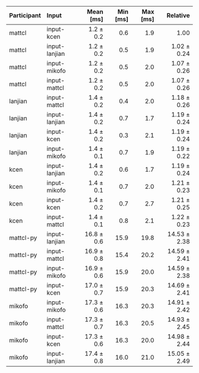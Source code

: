 | Participant | Input | Mean [ms] | Min [ms] | Max [ms] | Relative |
|:---|:---|---:|---:|---:|---:|
| mattcl | input-kcen | 1.2 ± 0.2 | 0.6 | 1.9 | 1.00 |
| mattcl | input-lanjian | 1.2 ± 0.2 | 0.5 | 1.9 | 1.02 ± 0.24 |
| mattcl | input-mikofo | 1.2 ± 0.2 | 0.5 | 2.0 | 1.07 ± 0.26 |
| mattcl | input-mattcl | 1.2 ± 0.2 | 0.5 | 2.0 | 1.07 ± 0.26 |
| lanjian | input-mattcl | 1.4 ± 0.2 | 0.4 | 2.0 | 1.18 ± 0.26 |
| lanjian | input-lanjian | 1.4 ± 0.2 | 0.7 | 1.7 | 1.19 ± 0.24 |
| lanjian | input-kcen | 1.4 ± 0.2 | 0.3 | 2.1 | 1.19 ± 0.24 |
| lanjian | input-mikofo | 1.4 ± 0.1 | 0.7 | 1.9 | 1.19 ± 0.22 |
| kcen | input-lanjian | 1.4 ± 0.2 | 0.6 | 1.7 | 1.19 ± 0.24 |
| kcen | input-mikofo | 1.4 ± 0.1 | 0.7 | 2.0 | 1.21 ± 0.23 |
| kcen | input-kcen | 1.4 ± 0.2 | 0.7 | 2.7 | 1.21 ± 0.25 |
| kcen | input-mattcl | 1.4 ± 0.1 | 0.8 | 2.1 | 1.22 ± 0.23 |
| mattcl-py | input-lanjian | 16.8 ± 0.6 | 15.9 | 19.8 | 14.53 ± 2.38 |
| mattcl-py | input-mattcl | 16.9 ± 0.8 | 15.4 | 20.2 | 14.59 ± 2.41 |
| mattcl-py | input-mikofo | 16.9 ± 0.6 | 15.9 | 20.0 | 14.59 ± 2.38 |
| mattcl-py | input-kcen | 17.0 ± 0.7 | 15.9 | 20.3 | 14.69 ± 2.41 |
| mikofo | input-mikofo | 17.3 ± 0.6 | 16.3 | 20.3 | 14.91 ± 2.42 |
| mikofo | input-mattcl | 17.3 ± 0.7 | 16.3 | 20.5 | 14.93 ± 2.45 |
| mikofo | input-kcen | 17.3 ± 0.6 | 16.3 | 20.0 | 14.98 ± 2.44 |
| mikofo | input-lanjian | 17.4 ± 0.8 | 16.0 | 21.0 | 15.05 ± 2.49 |
